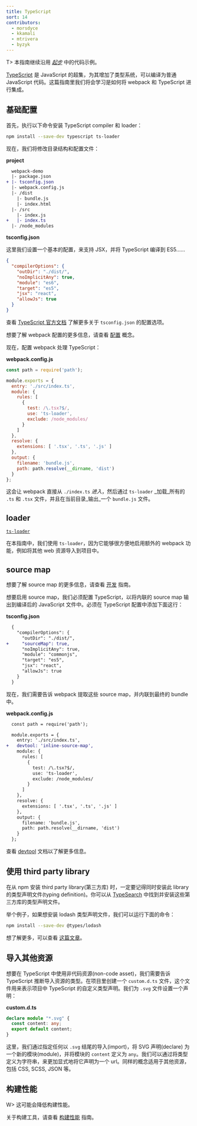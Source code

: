 ```yaml
---
title: TypeScript
sort: 14
contributors:
  - morsdyce
  - kkamali
  - mtrivera
  - byzyk
---
```


T> 本指南继续沿用 [_起步_](/guides/getting-started/) 中的代码示例。

[TypeScript](https://www.typescriptlang.org) 是 JavaScript 的超集，为其增加了类型系统，可以编译为普通 JavaScript 代码。这篇指南里我们将会学习是如何将 webpack 和 TypeScript 进行集成。


## 基础配置

首先，执行以下命令安装 TypeScript compiler 和 loader：

``` bash
npm install --save-dev typescript ts-loader
```

现在，我们将修改目录结构和配置文件：

__project__

``` diff
  webpack-demo
  |- package.json
+ |- tsconfig.json
  |- webpack.config.js
  |- /dist
    |- bundle.js
    |- index.html
  |- /src
    |- index.js
+   |- index.ts
  |- /node_modules
```

__tsconfig.json__

这里我们设置一个基本的配置，来支持 JSX，并将 TypeScript 编译到 ES5……

``` json
{
  "compilerOptions": {
    "outDir": "./dist/",
    "noImplicitAny": true,
    "module": "es6",
    "target": "es5",
    "jsx": "react",
    "allowJs": true
  }
}
```

查看 [TypeScript 官方文档](https://www.typescriptlang.org/docs/handbook/tsconfig-json.html) 了解更多关于 `tsconfig.json` 的配置选项。

想要了解 webpack 配置的更多信息，请查看 [配置](/concepts/configuration/) 概念。

现在，配置 webpack 处理 TypeScript：

__webpack.config.js__

``` js
const path = require('path');

module.exports = {
  entry: './src/index.ts',
  module: {
    rules: [
      {
        test: /\.tsx?$/,
        use: 'ts-loader',
        exclude: /node_modules/
      }
    ]
  },
  resolve: {
    extensions: [ '.tsx', '.ts', '.js' ]
  },
  output: {
    filename: 'bundle.js',
    path: path.resolve(__dirname, 'dist')
  }
};
```

这会让 webpack 直接从 `./index.ts` _进入_，然后通过 `ts-loader` _加载_所有的 `.ts` 和 `.tsx` 文件，并且在当前目录_输出_一个 `bundle.js` 文件。


## loader

[`ts-loader`](https://github.com/TypeStrong/ts-loader)

在本指南中，我们使用 `ts-loader`，因为它能够很方便地启用额外的 webpack 功能，例如将其他 web 资源导入到项目中。


## source map

想要了解 source map 的更多信息，请查看 [开发](/guides/development) 指南。

想要启用 source map，我们必须配置 TypeScript，以将内联的 source map 输出到编译后的 JavaScript 文件中。必须在 TypeScript 配置中添加下面这行：

__tsconfig.json__

``` diff
  {
    "compilerOptions": {
      "outDir": "./dist/",
+     "sourceMap": true,
      "noImplicitAny": true,
      "module": "commonjs",
      "target": "es5",
      "jsx": "react",
      "allowJs": true
    }
  }
```

现在，我们需要告诉 webpack 提取这些 source map，并内联到最终的 bundle 中。

__webpack.config.js__

``` diff
  const path = require('path');

  module.exports = {
    entry: './src/index.ts',
+   devtool: 'inline-source-map',
    module: {
      rules: [
        {
          test: /\.tsx?$/,
          use: 'ts-loader',
          exclude: /node_modules/
        }
      ]
    },
    resolve: {
      extensions: [ '.tsx', '.ts', '.js' ]
    },
    output: {
      filename: 'bundle.js',
      path: path.resolve(__dirname, 'dist')
    }
  };
```

查看 [devtool](/configuration/devtool/) 文档以了解更多信息。


## 使用 third party library

在从 npm 安装 third party library(第三方库) 时，一定要记得同时安装此 library 的类型声明文件(typing definition)。你可以从 [TypeSearch](http://microsoft.github.io/TypeSearch/) 中找到并安装这些第三方库的类型声明文件。

举个例子，如果想安装 lodash 类型声明文件，我们可以运行下面的命令：

``` bash
npm install --save-dev @types/lodash
```

想了解更多，可以查看 [这篇文章](https://blogs.msdn.microsoft.com/typescript/2016/06/15/the-future-of-declaration-files/)。


## 导入其他资源

想要在 TypeScript 中使用非代码资源(non-code asset)，我们需要告诉 TypeScript 推断导入资源的类型。在项目里创建一个 `custom.d.ts` 文件，这个文件用来表示项目中 TypeScript 的自定义类型声明。我们为 `.svg` 文件设置一个声明：

__custom.d.ts__

```typescript
declare module "*.svg" {
  const content: any;
  export default content;
}
```

这里，我们通过指定任何以 `.svg` 结尾的导入(import)，将 SVG 声明(declare) 为一个新的模块(module)，并将模块的 `content` 定义为 `any`。我们可以通过将类型定义为字符串，来更加显式地将它声明为一个 url。同样的概念适用于其他资源，包括 CSS, SCSS, JSON 等。


## 构建性能

W> 这可能会降低构建性能。

关于构建工具，请查看 [构建性能](/guides/build-performance/) 指南。
